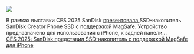 <!--2025-01-09 09:28:26-->
<div class="yb">
  <div class="rss smaller1 habr"><img src="https://habrastorage.org/webt/bv/sf/to/bvsfto2wxykqu_jnjvxo3aipbly.jpeg" /><p>В рамках выставки CES 2025 SanDisk <a href="https://www.macrumors.com/2025/01/08/sandisk-magsafe-ssd/" rel="noopener noreferrer nofollow">презентовала </a>SSD-накопитель SanDisk Creator Phone SSD с поддержкой MagSafe. Устройство предназначено для использования с iPhone, к задней панели... <br><a class="light" href="https://habr.com/ru/news/872418/?utm_source=habrahabr&utm_medium=rss&utm_campaign=872418">CES 2025: SanDisk представил SSD-накопитель с поддержкой MagSafe для iPhone</a></div>
</div>
